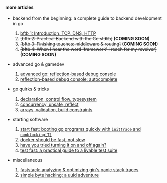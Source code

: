 #### more articles
- backend from the beginning: a complete guide to backend development in go
  1. [bftb 1: Introduction, TCP, DNS, HTTP](https://eblog.fly.dev/backendbasics.html) 
  2. ~~[bftb 2: Practical Backend with the Go stdlib]~~ **(COMING SOON)**
  3. ~~[bftb 3: Finishing touches: middleware & routing]~~ **(COMING SOON)**
  4. ~~[bftb 4: When I hear the word 'framework' I reach for my revolver]~~ **(COMING SOON)**

- advanced go & gamedev

  1. [advanced go: reflection-based debug console](https://eblog.fly.dev/console.html)
  2. [reflection-based debug console: autocomplete](https://eblog.fly.dev/console-autocomplete.html)

- go quirks & tricks

  1. [declaration, control flow, typesystem](https://eblog.fly.dev/quirks.html)
  2. [concurrency, unsafe, reflect](https://eblog.fly.dev/quirks2.html)
  3. [arrays, validation, build constraints](https://eblog.fly.dev/quirks3.html)

- starting software

  1. [start fast: booting go programs quickly with `inittrace` and `nonblocking[T]`](https://eblog.fly.dev/startfast.html)
  1. [docker should be fast, not slow](https://eblog.fly.dev/fastdocker.html)
  1. [have you tried turning it on and off again?](https://eblog.fly.dev/onoff.html)
  1. [test fast: a practical guide to a livable test suite](https://eblog.fly.dev/testfast.html)

- miscellaneous
  1. [faststack: analyzing & optimizing gin's panic stack traces](https://eblog.fly.dev/faststack.html)
  1. [simple byte hacking: a uuid adventure](https://eblog.fly.dev/bytehacking.html)